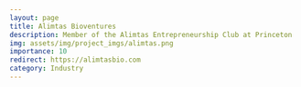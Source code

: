 ```yaml
---
layout: page
title: Alimtas Bioventures
description: Member of the Alimtas Entrepreneurship Club at Princeton	
img: assets/img/project_imgs/alimtas.png
importance: 10
redirect: https://alimtasbio.com
category: Industry
---
```

